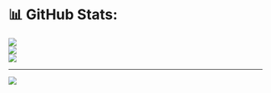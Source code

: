 # 📊 GitHub Stats:

![](https://github-readme-stats.vercel.app/api?username=LAXMANPANT123&theme=calm&hide_border=false&include_all_commits=false&count_private=false)<br/>
![](https://nirzak-streak-stats.vercel.app/?user=LAXMANPANT123&theme=calm&hide_border=false)<br/>
![](https://github-readme-stats.vercel.app/api/top-langs/?username=LAXMANPANT123&theme=calm&hide_border=false&include_all_commits=false&count_private=false&layout=compact)

---
[![](https://visitcount.itsvg.in/api?id=LAXMANPANT123&icon=0&color=0)](https://visitcount.itsvg.in)

<!-- Proudly created with GPRM ( https://gprm.itsvg.in ) -->
